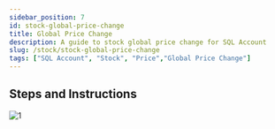 ```yaml
---
sidebar_position: 7
id: stock-global-price-change
title: Global Price Change
description: A guide to stock global price change for SQL Account
slug: /stock/stock-global-price-change
tags: ["SQL Account", "Stock", "Price","Global Price Change"]
---
```


## Steps and Instructions

![1](/img/stock/stock-global-price-change/1.png)
